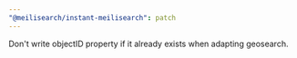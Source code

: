 ```yaml
---
"@meilisearch/instant-meilisearch": patch
---
```


Don't write objectID property if it already exists when adapting geosearch.
